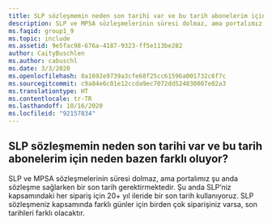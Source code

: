 ```yaml
---
title: SLP sözleşmemin neden son tarihi var ve bu tarih abonelerim için neden bazen farklı oluyor?
description: SLP ve MPSA sözleşmelerinin süresi dolmaz, ama portalımız şu anda sözleşme sağlarken bir son tarih gerektirmektedir. Şu anda...
ms.faqid: group1_9
ms.topic: include
ms.assetid: 9e5fac98-676a-4187-9323-ff5e113be282
author: CaityBuschlen
ms.author: cabuschl
ms.date: 3/3/2020
ms.openlocfilehash: 8a1692e9739a3cfe68f25cc61596a001732c6f7c
ms.sourcegitcommit: c9a84e6c01e12ccda9ec7072dd524830007e02a3
ms.translationtype: HT
ms.contentlocale: tr-TR
ms.lasthandoff: 10/16/2020
ms.locfileid: "92157834"
---
```

## <a name="why-does-my-slp-agreement-have-an-end-date-and-why-is-it-sometimes-different-for-my-subscribers"></a>SLP sözleşmemin neden son tarihi var ve bu tarih abonelerim için neden bazen farklı oluyor?

SLP ve MPSA sözleşmelerinin süresi dolmaz, ama portalımız şu anda sözleşme sağlarken bir son tarih gerektirmektedir. Şu anda SLP’niz kapsamındaki her sipariş için 20+ yıl ileride bir son tarih kullanıyoruz. SLP sözleşmeniz kapsamında farklı günler için birden çok siparişiniz varsa, son tarihleri farklı olacaktır.
